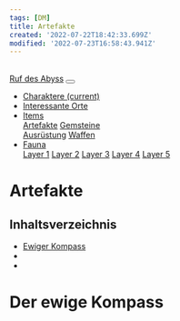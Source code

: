 ```yaml
---
tags: [DM]
title: Artefakte
created: '2022-07-22T18:42:33.699Z'
modified: '2022-07-23T16:58:43.941Z'
---
```


<div class="meta_for_parser tablespecs" style="visibility:hidden">Artefakte</div>
<link rel="stylesheet" href="https://cdn.jsdelivr.net/npm/bootstrap@4.5.3/dist/css/bootstrap.min.css" integrity="sha384-TX8t27EcRE3e/ihU7zmQxVncDAy5uIKz4rEkgIXeMed4M0jlfIDPvg6uqKI2xXr2" crossorigin="anonymous">
<nav class="navbar navbar-expand-lg navbar-light bg-light">
  <a class="navbar-brand" href="kampagne">Ruf des Abyss</a>
  <button class="navbar-toggler" type="button" data-toggle="collapse" data-target="#navbarSupportedContent" aria-controls="navbarSupportedContent" aria-expanded="false" aria-label="Toggle navigation">
    <span class="navbar-toggler-icon"></span>
  </button>

  <div class="collapse navbar-collapse" id="navbarSupportedContent">
    <ul class="navbar-nav mr-auto">
      <li class="nav-item active">
        <a class="nav-link" href="Charaktere"> Charaktere <span class="sr-only">(current)</span></a>
      </li>
      <li class="nav-item active">
        <a class="nav-link" href="Interessante Orte"> Interessante Orte </a>
      </li>
      <li class="nav-item dropdown">
        <a class="nav-link dropdown-toggle" href="#" id="navbarDropdown" role="button" data-toggle="dropdown" aria-haspopup="true" aria-expanded="false">
          Items
        </a>
        <div class="dropdown-menu" aria-labelledby="navbarDropdown">
          <a class="dropdown-item" href="Artefakte">Artefakte</a>
          <a class="dropdown-item" href="Gemsteine">Gemsteine</a>
          <div class="dropdown-divider"></div>
          <a class="dropdown-item" href="Ausrüstung">Ausrüstung</a>
          <a class="dropdown-item" href="Waffen">Waffen</a>
        </div>
      </li> 
	<li class="nav-item dropdown">
        <a class="nav-link dropdown-toggle" href="Fauna" id="navbarDropdown" role="button" data-toggle="dropdown" aria-haspopup="true" aria-expanded="false">
          Fauna
        </a>
        <div class="dropdown-menu" aria-labelledby="navbarDropdown">
          <a class="dropdown-item" href="FaunaL1">Layer 1</a>
          <a class="dropdown-item" href="FaunaL2">Layer 2</a>
          <a class="dropdown-item" href="FaunaL3">Layer 3</a>
          <a class="dropdown-item" href="FaunaL4">Layer 4</a>
          <a class="dropdown-item" href="FaunaL5">Layer 5</a>
        </div>
      </li>
    </ul>
  </div>
</nav>

# Artefakte
    
## Inhaltsverzeichnis

- [Ewiger Kompass](#1)
- [](#2)
- [](#3)

# <a name="1"></a> Der ewige Kompass
